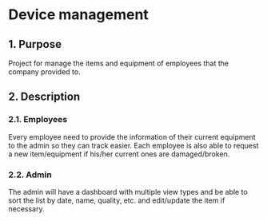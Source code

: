 # Device management

## 1. Purpose

Project for manage the items and equipment of employees that the company provided to.

## 2. Description

### 2.1. Employees

Every employee need to provide the information of their current equipment to the admin so they can track easier. Each employee is also able to request a new item/equipment if his/her current ones are damaged/broken.

### 2.2. Admin

The admin will have a dashboard with multiple view types and be able to sort the list by date, name, quality, etc. and edit/update the item if necessary.
